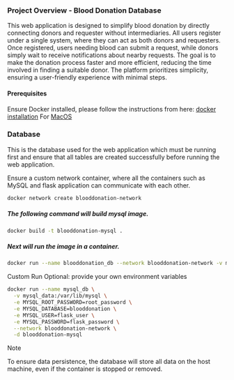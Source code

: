 ### Project Overview - Blood Donation Database
This web application is designed to simplify blood donation by directly connecting donors and requester without intermediaries. All users register under a single system, where they can act as both donors and requesters. Once registered, users needing blood can submit a request, while donors simply wait to receive notifications about nearby requests. The goal is to make the donation process faster and more efficient, reducing the time involved in finding a suitable donor. The platform prioritizes simplicity, ensuring a user-friendly experience with minimal steps.

#### Prerequisites
Ensure Docker installed, please follow the instructions from here: [docker installation](https://docs.docker.com/engine/install/) For [MacOS](https://docs.docker.com/desktop/setup/install/mac-install/)

### Database
This is the database used for the web application which must be running first and ensure that all tables are created successfully before running the web application.

Ensure a custom network container, where all the containers such as MySQL and flask application can communicate with each other.

```bash
docker network create blooddonation-network
```
##### The following command will build mysql image.
```bash
docker build -t blooddonation-mysql .
```
##### Next will run the image in a container.
```bash
docker run --name blooddonation_db --network blooddonation-network -v mysql_data:/var/lib/mysql -d blooddonation-mysql
```

Custom Run Optional: provide your own environment variables

```bash
docker run --name mysql_db \
  -v mysql_data:/var/lib/mysql \
  -e MYSQL_ROOT_PASSWORD=root_password \
  -e MYSQL_DATABASE=blooddonation \
  -e MYSQL_USER=flask_user \
  -e MYSQL_PASSWORD=flask_password \
  --network blooddonation-network \
  -d blooddonation-mysql
```

>[!NOTE]
>To ensure data persistence, the database will store all data on the host machine, even if the container is stopped or removed.